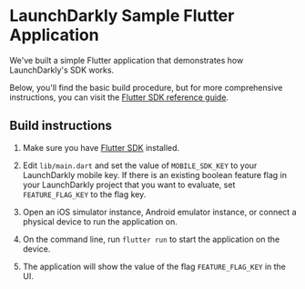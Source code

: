 # LaunchDarkly Sample Flutter Application

We've built a simple Flutter application that demonstrates how LaunchDarkly's SDK works.

Below, you'll find the basic build procedure, but for more comprehensive instructions, you can visit the [Flutter SDK reference guide](https://docs.launchdarkly.com/sdk/client-side/flutter).

## Build instructions

1. Make sure you have [Flutter SDK](https://flutter.dev/docs/get-started/install) installed.

2. Edit `lib/main.dart` and set the value of `MOBILE_SDK_KEY` to your LaunchDarkly mobile key. If there is an existing boolean feature flag in your LaunchDarkly project that you want to evaluate, set `FEATURE_FLAG_KEY` to the flag key.

3. Open an iOS simulator instance, Android emulator instance, or connect a physical device to run the application on.

4. On the command line, run `flutter run` to start the application on the device.

5. The application will show the value of the flag `FEATURE_FLAG_KEY` in the UI.
